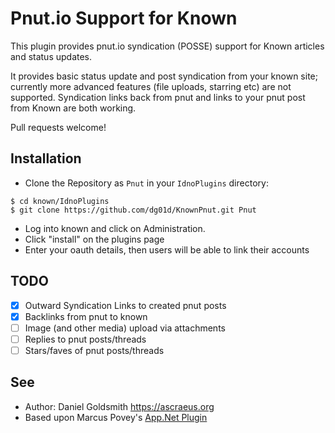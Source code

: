 Pnut.io Support for Known
==========================

This plugin provides pnut.io syndication (POSSE) support for Known articles and status updates.

It provides basic status update and post syndication from your known site; currently more advanced features (file uploads, starring etc) are not supported. Syndication links back from pnut and links to your pnut post from Known are both working.

Pull requests welcome!

Installation
------------

* Clone the Repository as `Pnut` in your `IdnoPlugins` directory:
```
$ cd known/IdnoPlugins
$ git clone https://github.com/dg01d/KnownPnut.git Pnut
```
* Log into known and click on Administration.
* Click "install" on the plugins page
* Enter your oauth details, then users will be able to link their accounts

TODO
----

* [x] Outward Syndication Links to created pnut posts
* [x] Backlinks from pnut to known
* [ ] Image (and other media) upload via attachments
* [ ] Replies to pnut posts/threads
* [ ] Stars/faves of pnut posts/threads

See
---
 * Author: Daniel Goldsmith <https://ascraeus.org>
 * Based upon Marcus Povey's [App.Net Plugin](https://github.com/mapkyca/KnownAppNet)
